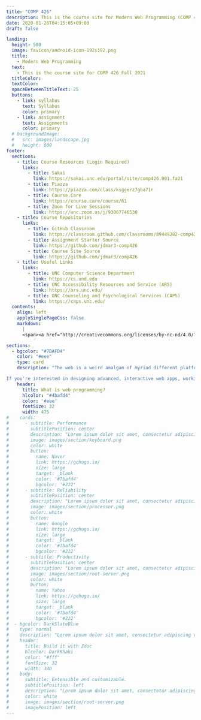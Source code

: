 ```yaml
---
title: "COMP 426"
description: This is the course site for Modern Web Programming (COMP 426) at UNC Chapel Hill.
date: 2020-01-26T04:15:05+09:00
draft: false

landing:
  height: 500
  image: favicon/android-icon-192x192.png
  title:
    - Modern Web Programming
  text:
    - This is the course site for COMP 426 Fall 2021
  titleColor:
  textColor:
  spaceBetweenTitleText: 25
  buttons:
    - link: syllabus
      text: Syllabus
      color: primary
    - link: assignment
      text: Assignments
      color: primary
  # backgroundImage: 
  #   src: images/landscape.jpg
  #   height: 600
footer:
  sections:
    - title: Course Resources (Login Required) 
      links:
        - title: Sakai
          link: https://sakai.unc.edu/portal/site/comp426.001.fa21
        - title: Piazza
          link: https://piazza.com/class/ksggerz7gba71r
        - title: Course.Care
          link: https://course.care/course/61
        - title: Zoom for Live Sessions
          link: https://unc.zoom.us/j/93067746530
    - title: Course Repositories
      links:
        - title: GitHub Classroom
          link: https://classroom.github.com/classrooms/89449282-comp426-001-fall-2021
        - title: Assignment Starter Source
          link: https://github.com/jdmar3-comp426
        - title: Course Site Source
          link: https://github.com/jdmar3/comp426
    - title: Useful Links
      links:
        - title: UNC Computer Science Department
          link: https://cs.und.edu
        - title: UNC Accessibility Resources and Service (ARS) 
          link: https://ars.unc.edu/
        - title: UNC Counseling and Psychological Services (CAPS)
          link: https://caps.unc.edu/
  contents: 
    align: left
    applySinglePageCss: false
    markdown: 
      |
      <span><a href="http://creativecommons.org/licenses/by-nc-nd/4.0/?ref=chooser-v1" target="_blank" rel="license noopener noreferrer" style="display:inline-block;"><img style="height:15px!important;margin-left:3px;vertical-align:text-bottom;" src="https://mirrors.creativecommons.org/presskit/icons/cc.svg?ref=chooser-v1" alt="CC-"><img style="height:15px!important;margin-left:3px;vertical-align:text-bottom;" src="https://mirrors.creativecommons.org/presskit/icons/by.svg?ref=chooser-v1" alt="BY-"><img style="height:15px!important;margin-left:3px;vertical-align:text-bottom;" src="https://mirrors.creativecommons.org/presskit/icons/nc.svg?ref=chooser-v1" alt="NC-"><img style="height:15px!important;margin-left:3px;vertical-align:text-bottom;" src="https://mirrors.creativecommons.org/presskit/icons/nd.svg?ref=chooser-v1" alt="ND 4.0"></a> 2021 John D. Martin III, some rights reserved.</span>  

sections:
  - bgcolor: "#7BAFD4"
    color: "#eee"
    type: card
    description: "The web is a weird amalgam of myriad different platforms, languages, and frameworks all working together to produce things that you can view and interact with in any web browser. The technologies underlying the web change pretty rapidly, so it is important to understand the basic relationships and logics that underly web development, so that you can pick up and learn new technologies as they become available or useful to you.</br>

If you're interested in designing advanced, interactive web apps, working on client/server architectures for tech companies, or just learning more about how the web works, this course is for you! We will focus on principles while working with some of the more popular available tools and framework for web development."
    header: 
      title: What is web programming?
      hlcolor: "#4bafd4"
      color: '#eee'
      fontSize: 32
      width: 475
#    cards:
#      - subtitle: Performance
#        subtitlePosition: center
#        description: "Lorem ipsum dolor sit amet, consectetur adipiscing elit. Fusce id eleifend erat. Integer eget mattis augue."
#        image: images/section/keyboard.png
#        color: white
#        button: 
#          name: Naver
#          link: https://gohugo.io/
#          size: large
#          target: _blank
#          color: '#7bafd4'
#          bgcolor: '#222'
#      - subtitle: Reliability
#        subtitlePosition: center
#        description: "Lorem ipsum dolor sit amet, consectetur adipiscing elit. Fusce id eleifend erat. Integer eget mattis augue. Suspendisse semper laoreet tortor sed convallis. Nulla ac euismod lorem"
#        image: images/section/processor.png
#        color: white
#        button: 
#          name: Google
#          link: https://gohugo.io/
#          size: large
#          target: _blank
#          color: '#7bafd4'
#          bgcolor: '#222'
#      - subtitle: Productivity
#        subtitlePosition: center
#        description: "Lorem ipsum dolor sit amet, consectetur adipiscing elit. Fusce id eleifend erat. Integer eget mattis augue. Suspendisse semper laoreet tortor sed convallis. Nulla ac euismod lorem"
#        image: images/section/root-server.png
#        color: white
#        button: 
#          name: Yahoo
#          link: https://gohugo.io/
#          size: large
#          target: _blank
#          color: '#7bafd4'
#          bgcolor: '#222'
#  - bgcolor: DarkSlateBlue
#    type: normal
#    description: "Lorem ipsum dolor sit amet, consectetur adipiscing elit. Fusce id eleifend erat. Integer eget mattis augue. Suspendisse semper laoreet tortor sed convallis. Nulla ac euismod lorem"
#    header:
#      title: Build it with Zdoc
#      hlcolor: DarkKhaki
#      color: "#fff"
#      fontSize: 32
#      width: 340
#    body:
#      subtitle: Extensible and customizable.
#      subtitlePosition: left
#      description: "Lorem ipsum dolor sit amet, consectetur adipiscing elit. Fusce id eleifend erat. Integer eget mattis augue. Suspendisse semper laoreet tortor sed convallis. Nulla ac euismod lorem"
#      color: white
#      image: images/section/root-server.png
#      imagePosition: left
---
```

